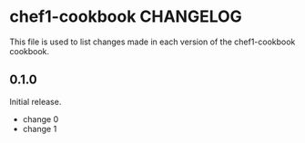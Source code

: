 # chef1-cookbook CHANGELOG

This file is used to list changes made in each version of the chef1-cookbook cookbook.

## 0.1.0

Initial release.

- change 0
- change 1
